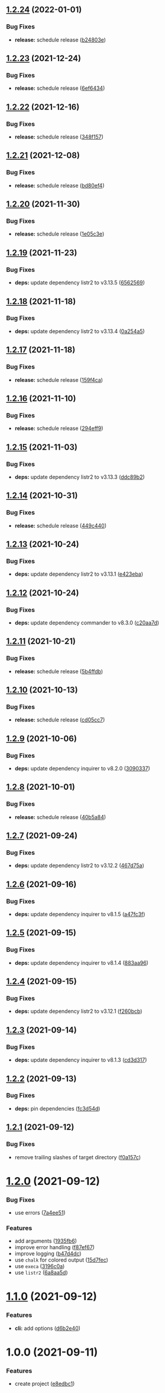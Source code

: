 ## [1.2.24](https://github.com/DerYeger/wsl-export/compare/v1.2.23...v1.2.24) (2022-01-01)


### Bug Fixes

* **release:** schedule release ([b24803e](https://github.com/DerYeger/wsl-export/commit/b24803e694480b3e555ab726a730f43546420991))

## [1.2.23](https://github.com/DerYeger/wsl-export/compare/v1.2.22...v1.2.23) (2021-12-24)


### Bug Fixes

* **release:** schedule release ([6ef6434](https://github.com/DerYeger/wsl-export/commit/6ef6434407febd4eea8dae223c7acac8c08aea14))

## [1.2.22](https://github.com/DerYeger/wsl-export/compare/v1.2.21...v1.2.22) (2021-12-16)


### Bug Fixes

* **release:** schedule release ([348f157](https://github.com/DerYeger/wsl-export/commit/348f15754a966fa181bfc9a98e070a5779ccf555))

## [1.2.21](https://github.com/DerYeger/wsl-export/compare/v1.2.20...v1.2.21) (2021-12-08)


### Bug Fixes

* **release:** schedule release ([bd80ef4](https://github.com/DerYeger/wsl-export/commit/bd80ef43a811af31f0f3d4680e838fdc26d3cc47))

## [1.2.20](https://github.com/DerYeger/wsl-export/compare/v1.2.19...v1.2.20) (2021-11-30)


### Bug Fixes

* **release:** schedule release ([1e05c3e](https://github.com/DerYeger/wsl-export/commit/1e05c3e0439a125579b34b9be8d473a0d130505e))

## [1.2.19](https://github.com/DerYeger/wsl-export/compare/v1.2.18...v1.2.19) (2021-11-23)


### Bug Fixes

* **deps:** update dependency listr2 to v3.13.5 ([6562569](https://github.com/DerYeger/wsl-export/commit/6562569ef33b3ac6e76bdd450b470ef42ecb0c8d))

## [1.2.18](https://github.com/DerYeger/wsl-export/compare/v1.2.17...v1.2.18) (2021-11-18)


### Bug Fixes

* **deps:** update dependency listr2 to v3.13.4 ([0a254a5](https://github.com/DerYeger/wsl-export/commit/0a254a5f7cf15c4184b73af6636d756ec38fde6e))

## [1.2.17](https://github.com/DerYeger/wsl-export/compare/v1.2.16...v1.2.17) (2021-11-18)


### Bug Fixes

* **release:** schedule release ([159f4ca](https://github.com/DerYeger/wsl-export/commit/159f4cac1da069f1fd669c87455a8a40a796c483))

## [1.2.16](https://github.com/DerYeger/wsl-export/compare/v1.2.15...v1.2.16) (2021-11-10)


### Bug Fixes

* **release:** schedule release ([294eff9](https://github.com/DerYeger/wsl-export/commit/294eff947b0b70c18af37f4c531f495bca43a1fb))

## [1.2.15](https://github.com/DerYeger/wsl-export/compare/v1.2.14...v1.2.15) (2021-11-03)


### Bug Fixes

* **deps:** update dependency listr2 to v3.13.3 ([ddc89b2](https://github.com/DerYeger/wsl-export/commit/ddc89b2ae4bb39a01639f3114ab5621ee3ae5455))

## [1.2.14](https://github.com/DerYeger/wsl-export/compare/v1.2.13...v1.2.14) (2021-10-31)


### Bug Fixes

* **release:** schedule release ([449c440](https://github.com/DerYeger/wsl-export/commit/449c440aa2766bf8788cd9983da8c420ac5d9cde))

## [1.2.13](https://github.com/DerYeger/wsl-export/compare/v1.2.12...v1.2.13) (2021-10-24)


### Bug Fixes

* **deps:** update dependency listr2 to v3.13.1 ([e423eba](https://github.com/DerYeger/wsl-export/commit/e423eba69ceac9279730eae3ad7dc3b23b0de347))

## [1.2.12](https://github.com/DerYeger/wsl-export/compare/v1.2.11...v1.2.12) (2021-10-24)


### Bug Fixes

* **deps:** update dependency commander to v8.3.0 ([c20aa7d](https://github.com/DerYeger/wsl-export/commit/c20aa7de8844d84a6af51d612282a67839180ea3))

## [1.2.11](https://github.com/DerYeger/wsl-export/compare/v1.2.10...v1.2.11) (2021-10-21)


### Bug Fixes

* **release:** schedule release ([5b4ffdb](https://github.com/DerYeger/wsl-export/commit/5b4ffdbd0f36e7d70073054e701037ec4328457b))

## [1.2.10](https://github.com/DerYeger/wsl-export/compare/v1.2.9...v1.2.10) (2021-10-13)


### Bug Fixes

* **release:** schedule release ([cd05cc7](https://github.com/DerYeger/wsl-export/commit/cd05cc79911b13289bd3db82ac169f3417248933))

## [1.2.9](https://github.com/DerYeger/wsl-export/compare/v1.2.8...v1.2.9) (2021-10-06)


### Bug Fixes

* **deps:** update dependency inquirer to v8.2.0 ([3090337](https://github.com/DerYeger/wsl-export/commit/30903372d251c386d812743709323b1f40c5a792))

## [1.2.8](https://github.com/DerYeger/wsl-export/compare/v1.2.7...v1.2.8) (2021-10-01)


### Bug Fixes

* **release:** schedule release ([40b5a84](https://github.com/DerYeger/wsl-export/commit/40b5a841ef1a742759dc5a40f9894916be58634c))

## [1.2.7](https://github.com/DerYeger/wsl-export/compare/v1.2.6...v1.2.7) (2021-09-24)


### Bug Fixes

* **deps:** update dependency listr2 to v3.12.2 ([467d75a](https://github.com/DerYeger/wsl-export/commit/467d75a284c5fb40b8d6499f72990951743c065e))

## [1.2.6](https://github.com/DerYeger/wsl-export/compare/v1.2.5...v1.2.6) (2021-09-16)


### Bug Fixes

* **deps:** update dependency inquirer to v8.1.5 ([a47fc3f](https://github.com/DerYeger/wsl-export/commit/a47fc3f2e0d946dd2a0f1455d87479e3d82f63c3))

## [1.2.5](https://github.com/DerYeger/wsl-export/compare/v1.2.4...v1.2.5) (2021-09-15)


### Bug Fixes

* **deps:** update dependency inquirer to v8.1.4 ([883aa96](https://github.com/DerYeger/wsl-export/commit/883aa962b3fc7c466cbe9e55d68e9a75929b2140))

## [1.2.4](https://github.com/DerYeger/wsl-export/compare/v1.2.3...v1.2.4) (2021-09-15)


### Bug Fixes

* **deps:** update dependency listr2 to v3.12.1 ([f260bcb](https://github.com/DerYeger/wsl-export/commit/f260bcbdc2d46ea92935e898b883ad506fa70a6e))

## [1.2.3](https://github.com/DerYeger/wsl-export/compare/v1.2.2...v1.2.3) (2021-09-14)


### Bug Fixes

* **deps:** update dependency inquirer to v8.1.3 ([cd3d317](https://github.com/DerYeger/wsl-export/commit/cd3d317b3b9ca58d6f6126598e35b5c8b1789de1))

## [1.2.2](https://github.com/DerYeger/wsl-export/compare/v1.2.1...v1.2.2) (2021-09-13)


### Bug Fixes

* **deps:** pin dependencies ([fc3d54d](https://github.com/DerYeger/wsl-export/commit/fc3d54d6e1fd56c874b34d1d39f68ec99992e161))

## [1.2.1](https://github.com/DerYeger/wsl-export/compare/v1.2.0...v1.2.1) (2021-09-12)


### Bug Fixes

* remove trailing slashes of target directory ([f0a157c](https://github.com/DerYeger/wsl-export/commit/f0a157c70e0bf36c40ec70fbb7ccfb3b73785c7f))

# [1.2.0](https://github.com/DerYeger/wsl-export/compare/v1.1.0...v1.2.0) (2021-09-12)


### Bug Fixes

* use errors ([7a4ee51](https://github.com/DerYeger/wsl-export/commit/7a4ee51af55fe80cfca1c909ec5c0387e0d964ea))


### Features

* add arguments ([1935fb6](https://github.com/DerYeger/wsl-export/commit/1935fb6853bae346b674a547e053cc761953677f))
* improve error handling ([f87ef67](https://github.com/DerYeger/wsl-export/commit/f87ef679a987725d40218d4275783594b86095e8))
* improve logging ([b47d4dc](https://github.com/DerYeger/wsl-export/commit/b47d4dcf0b3f679d3ade3fc77b8a74131a142426))
* use `chalk` for colored output ([15d7fec](https://github.com/DerYeger/wsl-export/commit/15d7fec0af5d4d2dff9bd1bda392ae8f16ccb22e))
* use `execa` ([3196c0a](https://github.com/DerYeger/wsl-export/commit/3196c0ab78ae7af9283227cd0bb792fbb091b487))
* use `listr2` ([6a8aa5d](https://github.com/DerYeger/wsl-export/commit/6a8aa5db65e0d99396d518ac3ec9c69c9620675f))

# [1.1.0](https://github.com/DerYeger/wsl-export/compare/v1.0.0...v1.1.0) (2021-09-12)


### Features

* **cli:** add options ([d6b2e40](https://github.com/DerYeger/wsl-export/commit/d6b2e40fb5af0ad1d5bf8dbf25f4fb6055d36198))

# 1.0.0 (2021-09-11)


### Features

* create project ([e8edbc1](https://github.com/DerYeger/wsl-export/commit/e8edbc1bac5ec6dcf25443368baff7e7ab8f6f54))
